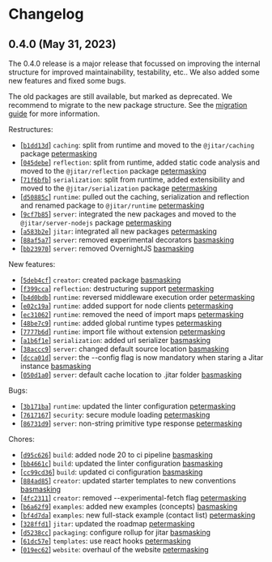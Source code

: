 
# Changelog

## 0.4.0 (May 31, 2023)

The 0.4.0 release is a major release that focussed on improving the internal structure for improved maintainability, testability, etc.. We also added some new features and fixed some bugs.

The old packages are still available, but marked as deprecated. We recommend to migrate to the new package structure. See the [migration guide](migrations/migrate-from-0.3.x-to-0.4.0.md) for more information.

Restructures:
- \[[`b1dd13d`](https://github.com/MaskingTechnology/jitar/commit/b1dd13d)] `caching`: split from runtime and moved to the `@jitar/caching` package [petermasking](https://github.com/MaskingTechnology/jitar/pull/209)
- \[[`045debe`](https://github.com/MaskingTechnology/jitar/commit/045debe)] `reflection`: split from runtime, added static code analysis and moved to the `@jitar/reflection` package [petermasking](https://github.com/MaskingTechnology/jitar/pull/161)
- \[[`71f6bfb`](https://github.com/MaskingTechnology/jitar/commit/71f6bfb)] `serialization`: split from runtime, added extensibility and moved to the `@jitar/serialization` package [petermasking](https://github.com/MaskingTechnology/jitar/pull/193)
- \[[`d50885c`](https://github.com/MaskingTechnology/jitar/commit/d50885c)] `runtime`: pulled out the caching, serialization and reflection and renamed package to `@jitar/runtime` [petermasking](https://github.com/MaskingTechnology/jitar/pull/216)
- \[[`9cf7b85`](https://github.com/MaskingTechnology/jitar/commit/9cf7b85)] `server`: integrated the new packages and moved to the `@jitar/server-nodejs` package [petermasking](https://github.com/MaskingTechnology/jitar/pull/226)
- \[[`a583b2e`](https://github.com/MaskingTechnology/jitar/commit/a583b2e)] `jitar`: integrated all new packages [petermasking](https://github.com/MaskingTechnology/jitar/pull/229)
- \[[`88af5a7`](https://github.com/MaskingTechnology/jitar/commit/88af5a7)] `server`: removed experimental decorators  [basmasking](https://github.com/MaskingTechnology/jitar/pull/259)
- \[[`bb23970`](https://github.com/MaskingTechnology/jitar/commit/bb23970)] `server`: removed OvernightJS  [basmasking](https://github.com/MaskingTechnology/jitar/pull/252)

New features:
- \[[`5deb4cf`](https://github.com/MaskingTechnology/jitar/commit/5deb4cf)] `creator`: created package [basmasking](https://github.com/MaskingTechnology/jitar/pull/212)
- \[[`f399cca`](https://github.com/MaskingTechnology/jitar/commit/f399cca)] `reflection`: destructuring support [petermasking](https://github.com/MaskingTechnology/jitar/pull/211)
- \[[`b4d0bdb`](https://github.com/MaskingTechnology/jitar/commit/b4d0bdb)] `runtime`: reversed middleware execution order  [petermasking](https://github.com/MaskingTechnology/jitar/pull/294)
- \[[`e02c19a`](https://github.com/MaskingTechnology/jitar/commit/e02c19a)] `runtime`: added support for node clients  [petermasking](https://github.com/MaskingTechnology/jitar/pull/265)
- \[[`ec31062`](https://github.com/MaskingTechnology/jitar/commit/ec31062)] `runtime`: removed the need of import maps  [petermasking](https://github.com/MaskingTechnology/jitar/pull/263)
- \[[`48be7c9`](https://github.com/MaskingTechnology/jitar/commit/48be7c9)] `runtime`: added global runtime types  [petermasking](https://github.com/MaskingTechnology/jitar/pull/258)
- \[[`7777b6d`](https://github.com/MaskingTechnology/jitar/commit/7777b6d)] `runtime`: import file without extension  [petermasking](https://github.com/MaskingTechnology/jitar/pull/254)
- \[[`a1b6f1e`](https://github.com/MaskingTechnology/jitar/commit/a1b6f1e)] `serialization`: added url serializer  [basmasking](https://github.com/MaskingTechnology/jitar/pull/262)
- \[[`38accc9`](https://github.com/MaskingTechnology/jitar/commit/38accc9)] `server`: changed default source location [basmasking](https://github.com/MaskingTechnology/jitar/pull/297)
- \[[`dcca01d`](https://github.com/MaskingTechnology/jitar/commit/dcca01d)] `server`: the --config flag is now mandatory when staring a Jitar instance  [basmasking](https://github.com/MaskingTechnology/jitar/pull/288)
- \[[`050d1a0`](https://github.com/MaskingTechnology/jitar/commit/050d1a0)] `server`: default cache location to .jitar folder  [basmasking](https://github.com/MaskingTechnology/jitar/pull/281)

Bugs:
- \[[`3b171ba`](https://github.com/MaskingTechnology/jitar/commit/3b171ba)] `runtime`: updated the linter configuration [petermasking](https://github.com/MaskingTechnology/jitar/pull/251)
- \[[`7617167`](https://github.com/MaskingTechnology/jitar/commit/7617167)] `security`: secure module loading [petermasking](https://github.com/MaskingTechnology/jitar/pull/243)
- \[[`86731d9`](https://github.com/MaskingTechnology/jitar/commit/86731d9)] `server`: non-string primitive type response [petermasking](https://github.com/MaskingTechnology/jitar/pull/293)

Chores:
- \[[`d95c626`](https://github.com/MaskingTechnology/jitar/commit/d95c626)] `build`: added node 20 to ci pipeline [basmasking](https://github.com/MaskingTechnology/jitar/pull/268)
- \[[`bb4661c`](https://github.com/MaskingTechnology/jitar/commit/bb4661c)] `build`: updated the linter configuration [basmasking](https://github.com/MaskingTechnology/jitar/pull/248)
- \[[`cc99cd36`](https://github.com/MaskingTechnology/jitar/commit/cc99cd36)] `build`: updated ci configuration [basmasking](https://github.com/MaskingTechnology/jitar/pull/241)
- \[[`884ad85`](https://github.com/MaskingTechnology/jitar/commit/884ad85)] `creator`: updated starter templates to new conventions [basmasking](https://github.com/MaskingTechnology/jitar/pull/280)
- \[[`4fc2311`](https://github.com/MaskingTechnology/jitar/commit/4fc2311)] `creator`: removed --experimental-fetch flag [petermasking](https://github.com/MaskingTechnology/jitar/pull/215)
- \[[`b6a62f9`](https://github.com/MaskingTechnology/jitar/commit/b6a62f9)] `examples`: added new examples (concepts) [basmasking](https://github.com/MaskingTechnology/jitar/pull/277)
- \[[`bf4d7da`](https://github.com/MaskingTechnology/jitar/commit/bf4d7da)] `examples`: new full-stack example (contact list) [petermasking](https://github.com/MaskingTechnology/jitar/pull/255)
- \[[`328ffd1`](https://github.com/MaskingTechnology/jitar/commit/328ffd1)] `jitar`: updated the roadmap [petermasking](https://github.com/MaskingTechnology/jitar/pull/247)
- \[[`d5238cc`](https://github.com/MaskingTechnology/jitar/commit/019ec62)] `packaging`: configure rollup for jitar [basmasking](https://github.com/MaskingTechnology/jitar/pull/261)
- \[[`61dc57e`](https://github.com/MaskingTechnology/jitar/commit/61dc57e)] `templates`: use react hooks [petermasking](https://github.com/MaskingTechnology/jitar/pull/257)
- \[[`019ec62`](https://github.com/MaskingTechnology/jitar/commit/019ec62)] `website`: overhaul of the website [petermasking](https://github.com/MaskingTechnology/jitar/pull/260)

